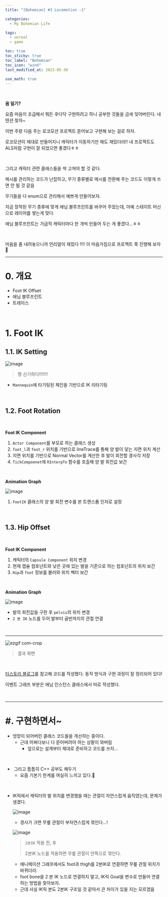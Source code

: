 ```yaml
---
title: "[Bohemian] #3 Locomotion -1"

categories:
  - My Bohemian Life

tags:
  - unreal
  - game

toc: true
toc_sticky: true
toc_label: "Bohemian"
toc_icon: "wind"
last_modified_at: 2023-05-30

use_math: true
---
```


<br>

**음 일기?**

요즘 마음이 조급해서 뭐든 후다닥 구현하려고 하니 공부한 것들을 금세 잊어버린다. 내 텐션 찾자~

이번 주랑 다음 주는 로코모션 프로젝트 뜯어보고 구현해 보는 걸로 하자.

로코모션이 제대로 만들어지니 캐릭터가 이동하기만 해도 재밌더라!! 내 프로젝트도 ALS처럼 구현이 잘 되었으면 좋겠다ㅎㅎ

<br>

그리고 캐릭터 관련 클래스들을 싹 고쳐야 할 것 같다.

메시를 관리하는 코드가 난잡하고, 무기 종류별로 메시를 전환해 주는 코드도 이렇게 쓰면 안 될 것 같음

무기들을 다 enum으로 관리해서 예쁘게 만들어보자.

지금 장착된 무기 종류에 맞게 애님 블루프린트를 바꾸어 주었는데, 아예 스테이트 머신으로 레이어를 쌓는게 맞다.

애님 블루프린트는 가급적 캐릭터마다 한 개씩 만들어 두는 게 좋겠다...ㅎㅎ

<br>

마음을 좀 내려놓으니까 언리얼이 재밌다 !!!! 이 마음가짐으로 프로젝트 쭉 진행해 보자🤭

---

# **0. 개요**

*   Foot IK Offset
*   애님 블루프린트
*   트레이스

<br>

# **1. Foot IK**



## **1.1. IK Setting**

![image](https://github.com/yj59/yj59.github.io/assets/93882395/f71b9721-bb1a-41a9-b095-54cedd6930da) 

>   짱 신기하다!!!!!!!

*   `Mannequin`에 타기팅된 체인을 기반으로 IK 리타기팅

<br>

## **1.2. Foot Rotation**

<br>

**Foot IK Component**

1.  `Actor Component`를 부모로 하는 클래스 생성
2.  `foot_l`과 `foot_r` 위치를 기반으로 lineTrace를 통해 양 발이 닿는 지면 위치 계산
3.  지면 위치를 기반으로 Normal Vector를 계산한 후 발이 회전할 경사각 저장
4.  `TickCompoenet`에 `RInterpTo` 함수를 호출해 양 발 회전값 보간

<br>

**Animation Graph**

![image](https://github.com/yj59/yj59.github.io/assets/93882395/28737a05-14df-48f9-a08c-b136e71cff4e) 

1.   `FootIK` 클래스의 양 발 회전 변수를 본 트랜스폼 인자로 설정

<br>

## 1.3. Hip Offset

<br>

**Foot IK Component**

1.   캐릭터의 `Capsule Component` 위치 변경
2.   현재 캡슐 컴포넌트와 낮은 곳에 있는 발을 기준으로 하는 컴포넌트의 위치 보간
3.   `Hip`과 `foot` 정보를 불러와 위치 벡터 보간

<br>

**Animation Graph**

![image](https://github.com/yj59/yj59.github.io/assets/93882395/b174583d-9904-43e2-83d0-196a28092660) 

*   발의 회전값을 구한 후 `pelvis`의 위치 변경
*   `2 본 IK` 노드를 두어 발부터 골반까지의 관절 연결

<br>

---



![ezgif com-crop](https://github.com/yj59/yj59.github.io/assets/93882395/c6cf47a6-6929-4562-8e6f-88783f698fb5) 

>   결과 화면

<br>

[티스토리 블로그](https://darkcatgame.tistory.com/23)를 참고해 코드를 작성했다. 동작 방식과 구현 과정이 잘 정리되어 있다!

이벤트 그래프 부분은 애님 인스턴스 클래스에서 따로 작성했다.

<br>

---

# **#. 구현하면서~**

*   엉망이 되어버린 클래스 코드들을 개선하는 중이다.
    *   근데 어쩌다보니 다 뜯어버려야 하는 상황이 와버림
        *   앞으로는 설계부터 제대로 준비하고 코드를 쓰자... 

<br>

*   ​	그리고 틈틈히 C++ 공부도 해두기
    *   요즘 기본기 한계를 여실히 느끼고 있다.🥲

<br>

*   IK릭에서 캐릭터의 발 위치를 변경했을 때는 관절이 자연스럽게 움직였는데, 문제가 생겼다.

    ![image](https://github.com/yj59/yj59.github.io/assets/93882395/6f2aab1b-205f-488f-9341-086e62d9a8e6)   

    *   경사가 크면 무릎 관절이 부자연스럽게 꺾인다...!

    ![image](https://github.com/yj59/yj59.github.io/assets/93882395/e11622d9-e4b8-4c7f-9573-1751b31028c4) 

    >    `2본IK` 적용 전, 후
    >
    >    2본IK 노드를 적용하면 무릎 관절이 안쪽으로 꺾인다.

    *   애니메이션 그래프에서도 foot과 thigh를 2본IK로 연결하면 무릎 관절 위치가 바뀌더라. 
    *   foot bone을 2 본 IK 노드로 연결하지 말고, IK릭 Goal을 변수로 만들어 연결하는 방법을 찾아보자.
    *   근데 사실 IK릭 본도 2본IK 구조일 것 같아서 큰 차이가 있을 지는 모르겠음

<br>
